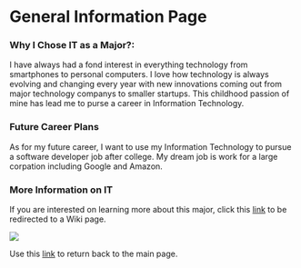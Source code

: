 <!DOCTYPE html>
<html>
  <body>
    <h1>General Information Page</h1>
    <h3>Why I Chose IT as a Major?:</h2>
    <p>I have always had a fond interest in everything technology from smartphones to personal computers. I love how technology is always evolving and changing every year with new innovations coming out from major technology companys to smaller startups. This childhood passion of mine has lead me to purse a career in Information Technology.</p>
    <h3>Future Career Plans</h3>
    <p>As for my future career, I want to use my Information Technology to pursue a software developer job after college. My dream job is work for a large corpation including Google and Amazon.</p>
    <h3>More Information on IT</h3>
    <p>If you are interested on learning more about this major, click this <a href="https://en.wikipedia.org/wiki/Information_technology">link</a> to be redirected to a Wiki page.</p>
    <img src="https://www.worldatlas.com/r/w960-q80/upload/d5/87/4c/shutterstock-1196389171.jpg">
    <p>Use this <a href=”README.md”>link</a> to return back to the main page.</p>
  </body>
</html>

